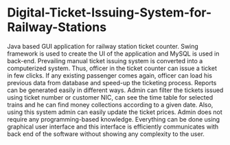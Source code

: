 # Digital-Ticket-Issuing-System-for-Railway-Stations
Java based GUI application for railway station ticket counter. Swing framework is used to create the UI of the application and MySQL is used in back-end.
Prevailing manual ticket issuing system is converted into a computerized system. Thus, officer in the ticket counter can issue a ticket in few clicks. If any existing passenger comes again, officer can load his previous data from database and speed-up the ticketing process.
Reports can be generated easily in different ways. Admin can filter the tickets issued using ticket number or customer NIC, can see the time table for selected trains and he can find money collections according to a given date.
Also, using this system admin can easily update the ticket prices. Admin does not require any programming-based knowledge. Everything can be done using graphical user interface and this interface is efficiently communicates with back end of the software without showing any complexity to the user.
